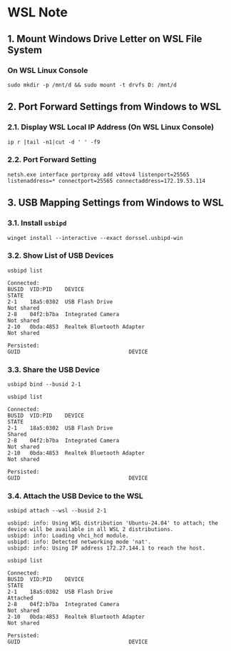 # WSL Note

## 1. Mount Windows Drive Letter on WSL File System

### On WSL Linux Console
```
sudo mkdir -p /mnt/d && sudo mount -t drvfs D: /mnt/d
```

## 2. Port Forward Settings from Windows to WSL

### 2.1. Display WSL Local IP Address (On WSL Linux Console)
```
ip r |tail -n1|cut -d ' ' -f9
```

### 2.2. Port Forward Setting
```
netsh.exe interface portproxy add v4tov4 listenport=25565 listenaddress=* connectport=25565 connectaddress=172.19.53.114
```

## 3. USB Mapping Settings from Windows to WSL
### 3.1. Install `usbipd`
```
winget install --interactive --exact dorssel.usbipd-win
```

### 3.2. Show List of USB Devices
```
usbipd list
```
```
Connected:
BUSID  VID:PID    DEVICE                                                        STATE
2-1    18a5:0302  USB Flash Drive                                               Not shared
2-8    04f2:b7ba  Integrated Camera                                             Not shared
2-10   0bda:4853  Realtek Bluetooth Adapter                                     Not shared

Persisted:
GUID                                  DEVICE
```

### 3.3. Share the USB Device
```
usbipd bind --busid 2-1
```
```
usbipd list
```
```
Connected:
BUSID  VID:PID    DEVICE                                                        STATE
2-1    18a5:0302  USB Flash Drive                                               Shared
2-8    04f2:b7ba  Integrated Camera                                             Not shared
2-10   0bda:4853  Realtek Bluetooth Adapter                                     Not shared

Persisted:
GUID                                  DEVICE
```

### 3.4. Attach the USB Device to the WSL
```
usbipd attach --wsl --busid 2-1
```
```
usbipd: info: Using WSL distribution 'Ubuntu-24.04' to attach; the device will be available in all WSL 2 distributions.
usbipd: info: Loading vhci_hcd module.
usbipd: info: Detected networking mode 'nat'.
usbipd: info: Using IP address 172.27.144.1 to reach the host.
```
```
usbipd list
```
```
Connected:
BUSID  VID:PID    DEVICE                                                        STATE
2-1    18a5:0302  USB Flash Drive                                               Attached
2-8    04f2:b7ba  Integrated Camera                                             Not shared
2-10   0bda:4853  Realtek Bluetooth Adapter                                     Not shared

Persisted:
GUID                                  DEVICE
```
